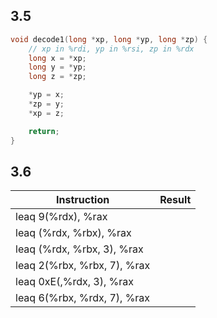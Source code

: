 ## 3.5
```cpp
void decode1(long *xp, long *yp, long *zp) {
    // xp in %rdi, yp in %rsi, zp in %rdx
    long x = *xp;
    long y = *yp;
    long z = *zp;

    *yp = x;
    *zp = y;
    *xp = z;

    return;
}
```
## 3.6
Instruction | Result
--- | ---
leaq 9(%rdx), %rax | 
leaq (%rdx, %rbx), %rax | 
leaq (%rdx, %rbx, 3), %rax | 
leaq 2(%rbx, %rbx, 7), %rax | 
leaq 0xE(,%rdx, 3), %rax | 
leaq 6(%rbx, %rdx, 7), %rax | 